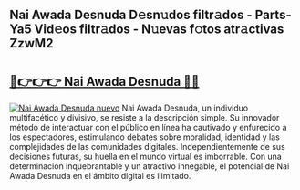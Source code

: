 ## Nai Awada Desnuda D𝚎sn𝚞dos filtr𝚊dos - Parts-Ya5 Vid𝚎os filtr𝚊dos - N𝚞evas f𝚘tos atr𝚊ctivas ZzwM2

# <h2><a href="http://mb5u2a.tromn.icu/?c=Nai+Awada+Desnuda">🔗👉👉👉 Nai Awada Desnuda 🔗🔗</a></h2>

[![Nai Awada Desnuda nuevo](https://i.imgur.com/pEAQMta.gif)](http://mb5u2a.tromn.icu/?c=Nai+Awada+Desnuda)
Nai Awada Desnuda, un individuo multifacético y divisivo, se resiste a la descripción simple. Su innovador método de interactuar con el público en línea ha cautivado y enfurecido a los espectadores, estimulando debates sobre moralidad, identidad y las complejidades de las comunidades digitales. Independientemente de sus decisiones futuras, su huella en el mundo virtual es imborrable. Con una determinación inquebrantable y un atractivo innegable, el potencial de Nai Awada Desnuda en el ámbito digital es ilimitado.
